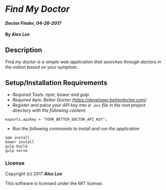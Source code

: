 # _Find My Doctor_

#### _Doctor Finder, 04-26-2017_

#### By _**Alex Lee**_

## Description
_Find my doctor is a simple web application that searches through doctors in the nation based on your symptom.._


## Setup/Installation Requirements

* _Required Tools: npm, bower and gulp_
* _Required Apis: Better Doctor (https://developer.betterdoctor.com)_
* _Register and palce your API key into a `.env` file in the root project directory with the following content:_

```
exports.apiKey = "YOUR_BETTER_DOCTOR_API_KEY";
```
* _Run the following commands to install and run the application_

```
npm install
bower install
gulp build
gulp serve
```

### License

Copyright (c) 2017 **_Alex Lee_**

This software is licensed under the MIT license.
